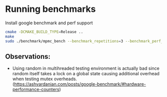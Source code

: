 # Running benchmarks

Install google benchmark and perf support


```bash
cmake -DCMAKE_BUILD_TYPE=Release .. 
make
sudo ./benchmark/mpmc_bench --benchmark_repetitions=3 --benchmark_perf_counters="CYCLES,INSTRUCTIONS"
```

## Observations:
* Using random in multihreaded testing environment is actually bad since random itself
takes a lock on a global state causing additional overhead when testing mutex
overheads. (https://ashvardanian.com/posts/google-benchmark/#hardware-performance-counters)

